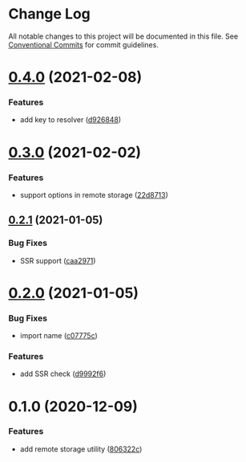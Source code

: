 # Change Log

All notable changes to this project will be documented in this file.
See [Conventional Commits](https://conventionalcommits.org) for commit guidelines.

# [0.4.0](https://github.com/DavidWells/analytics/compare/@analytics/remote-storage-utils@0.3.0...@analytics/remote-storage-utils@0.4.0) (2021-02-08)


### Features

* add key to resolver ([d926848](https://github.com/DavidWells/analytics/commit/d926848))





# [0.3.0](https://github.com/DavidWells/analytics/compare/@analytics/remote-storage-utils@0.2.1...@analytics/remote-storage-utils@0.3.0) (2021-02-02)


### Features

* support options in remote storage ([22d8713](https://github.com/DavidWells/analytics/commit/22d8713))





## [0.2.1](https://github.com/DavidWells/analytics/compare/@analytics/remote-storage-utils@0.2.0...@analytics/remote-storage-utils@0.2.1) (2021-01-05)


### Bug Fixes

* SSR support ([caa2971](https://github.com/DavidWells/analytics/commit/caa2971))





# [0.2.0](https://github.com/DavidWells/analytics/compare/@analytics/remote-storage-utils@0.1.0...@analytics/remote-storage-utils@0.2.0) (2021-01-05)


### Bug Fixes

* import name ([c07775c](https://github.com/DavidWells/analytics/commit/c07775c))


### Features

* add SSR check ([d9992f6](https://github.com/DavidWells/analytics/commit/d9992f6))





# 0.1.0 (2020-12-09)


### Features

* add remote storage utility ([806322c](https://github.com/DavidWells/analytics/commit/806322c))
